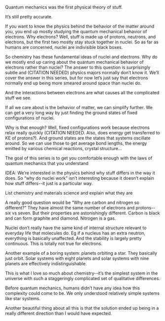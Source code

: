 Quantum mechanics was the first physical theory of stuff.

It’s still pretty accurate.

If you want to know the physics behind the behavior of the matter around you, you end up mostly studying the quantum mechanical behavior of electrons. Why electrons? Well, stuff is made up of protons, neutrons, and electrons, but the first two mostly stay stuck together in nuclei. So as far as humans are concerned, nuclei are indivisible black boxes.

So chemistry has these fundamental ideas of nuclei and electrons. Why do we mostly end up caring about the quantum mechanical behavior of electrons rather than nuclei? The answer to this question is surprisingly subtle and (CITATION NEEDED) physics majors normally don’t know it. We’ll cover the answer in this series, but for now let’s just say that electrons normally end up being more smeared around space than nuclei do.

And the interactions between electrons are what causes all the complicated stuff we see.



If all we care about is the behavior of matter, we can simplify further. We can get a very long way by just finding the ground states of fixed configurations of nuclei.

Why is that enough? Well, fixed configurations work because electrons relax really quickly (CITATION NEEDED. Also, does energy get transferred to KE of protons?). And ground states are the states that systems oscillate around. So we can use those to get average bond lengths, the energy emitted by various chemical reactions, crystal structure...




The goal of this series is to get you comfortable enough with the laws of quantum mechanics that you understand


IDEA: We’re interested in the physics behind why stuff differs in the way it does. So “why do nuclei work” isn’t interesting because it doesn’t explain how stuff differs--it just is a particular way.


List chemistry and materials science and explain what they are

A really good question would be “Why are carbon and nitrogen so different?” They have almost the same number of electrons and protons--six vs seven. But their properties are astonishingly different. Carbon is black and can form graphite and diamond. Nitrogen is a gas.

Nuclei don’t really have the same kind of internal structure relevant to everyday life that molecules do. Eg if a nucleus has an extra neutron, everything is basically unaffected. And the stability is largely pretty continuous. This is totally not true for electrons.

Another example of a boring system: planets orbiting a star. They basically just orbit. Solar systems with eight planets and solar systems with nine planets are effectively indistinguishable.

This is what I love so much about chemistry--it’s the simplest system in the universe with such a staggeringly complicated set of qualitative differences.


Before quantum mechanics, humans didn’t have any idea how this complexity could come to be. We only understood relatively simple systems like star systems.



Another beautiful thing about all this is that the solution ended up being in a really different direction than I would have expected.





